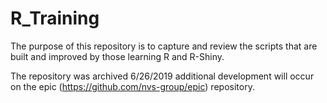 # R_Training

The purpose of this repository is to capture and review the scripts that are built and improved by those learning R and R-Shiny.

The repository was archived 6/26/2019 additional development will occur on the epic (https://github.com/nvs-group/epic) repository.
